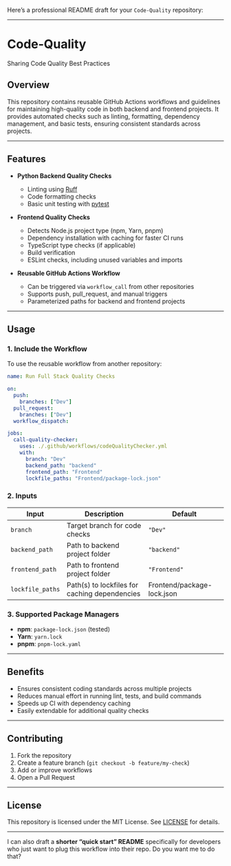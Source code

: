 Here’s a professional README draft for your `Code-Quality` repository:

---

# Code-Quality

Sharing Code Quality Best Practices

## Overview

This repository contains reusable GitHub Actions workflows and guidelines for maintaining high-quality code in both backend and frontend projects. It provides automated checks such as linting, formatting, dependency management, and basic tests, ensuring consistent standards across projects.

---

## Features

* **Python Backend Quality Checks**

  * Linting using [Ruff](https://github.com/charliermarsh/ruff)
  * Code formatting checks
  * Basic unit testing with [pytest](https://docs.pytest.org/)

* **Frontend Quality Checks**

  * Detects Node.js project type (npm, Yarn, pnpm)
  * Dependency installation with caching for faster CI runs
  * TypeScript type checks (if applicable)
  * Build verification
  * ESLint checks, including unused variables and imports

* **Reusable GitHub Actions Workflow**

  * Can be triggered via `workflow_call` from other repositories
  * Supports push, pull_request, and manual triggers
  * Parameterized paths for backend and frontend projects

---

## Usage

### 1. Include the Workflow

To use the reusable workflow from another repository:

```yaml
name: Run Full Stack Quality Checks

on:
  push:
    branches: ["Dev"]
  pull_request:
    branches: ["Dev"]
  workflow_dispatch:

jobs:
  call-quality-checker:
    uses: ./.github/workflows/codeQualityChecker.yml
    with:
      branch: "Dev"
      backend_path: "backend"
      frontend_path: "Frontend"
      lockfile_paths: "Frontend/package-lock.json"
```

### 2. Inputs

| Input            | Description                                   | Default      |
| ---------------- | --------------------------------------------- | ------------ |
| `branch`         | Target branch for code checks                 | `"Dev"`      |
| `backend_path`   | Path to backend project folder                | `"backend"`  |
| `frontend_path`  | Path to frontend project folder               | `"Frontend"` |
| `lockfile_paths` | Path(s) to lockfiles for caching dependencies |Frontend/package-lock.json        |

### 3. Supported Package Managers

* **npm**: `package-lock.json` (tested)
* **Yarn**: `yarn.lock`
* **pnpm**: `pnpm-lock.yaml`

---

## Benefits

* Ensures consistent coding standards across multiple projects
* Reduces manual effort in running lint, tests, and build commands
* Speeds up CI with dependency caching
* Easily extendable for additional quality checks

---

## Contributing

1. Fork the repository
2. Create a feature branch (`git checkout -b feature/my-check`)
3. Add or improve workflows
4. Open a Pull Request

---

## License

This repository is licensed under the MIT License. See [LICENSE](LICENSE) for details.

---

I can also draft a **shorter “quick start” README** specifically for developers who just want to plug this workflow into their repo. Do you want me to do that?
